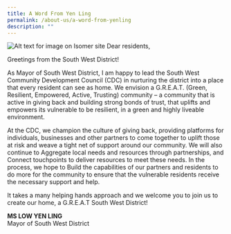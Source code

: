```yaml
---
title: A Word From Yen Ling
permalink: /about-us/a-word-from-yenling
description: ""
---
```

![Alt text for image on Isomer site](/images/kk_050118_048-3k.jpg)
Dear residents,

Greetings from the South West District!

As Mayor of South West District, I am happy to lead the South West Community Development Council (CDC) in nurturing the district into a place that every resident can see as home. We envision a G.R.E.A.T. (Green, Resilient, Empowered, Active, Trusting) community – a community that is active in giving back and building strong bonds of trust, that uplifts and empowers its vulnerable to be resilient, in a green and highly liveable environment.
 
At the CDC, we champion the culture of giving back, providing platforms for individuals, businesses and other partners to come together to uplift those at risk and weave a tight net of support around our community.  We will also continue to Aggregate local needs and resources through partnerships, and Connect touchpoints to deliver resources to meet these needs. In the process, we hope to Build the capabilities of our partners and residents to do more for the community to ensure that the vulnerable residents receive the necessary support and help.
 
It takes a many helping hands approach and we welcome you to join us to create our home, a G.R.E.A.T South West District!
 
**MS LOW YEN LING**<br>
Mayor of South West District